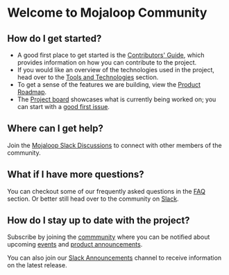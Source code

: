 # Welcome to Mojaloop Community

## How do I get started?

* A good first place to get started is the [Contributors' Guide](./contributing/contributors-guide.md), which provides information on how you can contribute to the project.
* If you would like an overview of the technologies used in the project, head over to the [Tools and Technologies](./tools/tools-and-technologies.md) section.
* To get a sense of the features we are building, view the [Product Roadmap](./mojaloop-roadmap.md).
* The [Project board](https://github.com/mojaloop/project#zenhub) showcases what is currently being worked on; you can start with a [good first issue](https://github.com/mojaloop/project/issues?q=is%3Aopen+is%3Aissue+label%3A%22good+first+issue%22).

## Where can I get help?

Join the [Mojaloop Slack Discussions](https://join.slack.com/t/mojaloop/shared_invite/zt-1qy6f3fs0-xYfqfIHJ6zFfNXb0XRpiHw) to connect with other members of the community.

## What if I have more questions?
You can checkout some of our frequently asked questions in the [FAQ](../getting-started/faqs.md) section. Or better still head over to the community on [Slack](https://join.slack.com/t/mojaloop/shared_invite/zt-1qy6f3fs0-xYfqfIHJ6zFfNXb0XRpiHw).

## How do I stay up to date with the project?
Subscribe by joining the [commmunity](https://community.mojaloop.io/) where you can be notified about upcoming [events](https://community.mojaloop.io/c/events/8) and [product announcements](https://community.mojaloop.io/c/announcements/9). 

You can also join our [Slack Announcements](https://mojaloop.slack.com/messages/CG3MAJZ5J) channel to receive information on the latest release.